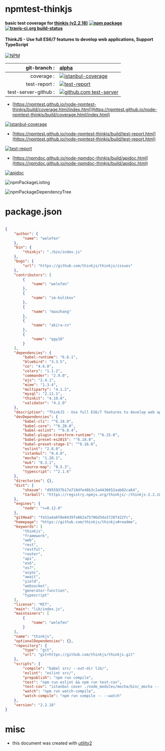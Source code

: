 # npmtest-thinkjs

#### basic test coverage for  [thinkjs (v2.2.18)](https://github.com/thinkjs/thinkjs#readme)  [![npm package](https://img.shields.io/npm/v/npmtest-thinkjs.svg?style=flat-square)](https://www.npmjs.org/package/npmtest-thinkjs) [![travis-ci.org build-status](https://api.travis-ci.org/npmtest/node-npmtest-thinkjs.svg)](https://travis-ci.org/npmtest/node-npmtest-thinkjs)

#### ThinkJS - Use full ES6/7 features to develop web applications, Support TypeScript

[![NPM](https://nodei.co/npm/thinkjs.png?downloads=true&downloadRank=true&stars=true)](https://www.npmjs.com/package/thinkjs)

| git-branch : | [alpha](https://github.com/npmtest/node-npmtest-thinkjs/tree/alpha)|
|--:|:--|
| coverage : | [![istanbul-coverage](https://npmtest.github.io/node-npmtest-thinkjs/build/coverage.badge.svg)](https://npmtest.github.io/node-npmtest-thinkjs/build/coverage.html/index.html)|
| test-report : | [![test-report](https://npmtest.github.io/node-npmtest-thinkjs/build/test-report.badge.svg)](https://npmtest.github.io/node-npmtest-thinkjs/build/test-report.html)|
| test-server-github : | [![github.com test-server](https://npmtest.github.io/node-npmtest-thinkjs/GitHub-Mark-32px.png)](https://npmtest.github.io/node-npmtest-thinkjs/build/app/index.html) | | build-artifacts : | [![build-artifacts](https://npmtest.github.io/node-npmtest-thinkjs/glyphicons_144_folder_open.png)](https://github.com/npmtest/node-npmtest-thinkjs/tree/gh-pages/build)|

- [https://npmtest.github.io/node-npmtest-thinkjs/build/coverage.html/index.html](https://npmtest.github.io/node-npmtest-thinkjs/build/coverage.html/index.html)

[![istanbul-coverage](https://npmtest.github.io/node-npmtest-thinkjs/build/screenCapture.buildCi.browser.%252Ftmp%252Fbuild%252Fcoverage.lib.html.png)](https://npmtest.github.io/node-npmtest-thinkjs/build/coverage.html/index.html)

- [https://npmtest.github.io/node-npmtest-thinkjs/build/test-report.html](https://npmtest.github.io/node-npmtest-thinkjs/build/test-report.html)

[![test-report](https://npmtest.github.io/node-npmtest-thinkjs/build/screenCapture.buildCi.browser.%252Ftmp%252Fbuild%252Ftest-report.html.png)](https://npmtest.github.io/node-npmtest-thinkjs/build/test-report.html)

- [https://npmdoc.github.io/node-npmdoc-thinkjs/build/apidoc.html](https://npmdoc.github.io/node-npmdoc-thinkjs/build/apidoc.html)

[![apidoc](https://npmdoc.github.io/node-npmdoc-thinkjs/build/screenCapture.buildCi.browser.%252Ftmp%252Fbuild%252Fapidoc.html.png)](https://npmdoc.github.io/node-npmdoc-thinkjs/build/apidoc.html)

![npmPackageListing](https://npmtest.github.io/node-npmtest-thinkjs/build/screenCapture.npmPackageListing.svg)

![npmPackageDependencyTree](https://npmtest.github.io/node-npmtest-thinkjs/build/screenCapture.npmPackageDependencyTree.svg)



# package.json

```json

{
    "author": {
        "name": "welefen"
    },
    "bin": {
        "thinkjs": "./bin/index.js"
    },
    "bugs": {
        "url": "https://github.com/thinkjs/thinkjs/issues"
    },
    "contributors": [
        {
            "name": "welefen"
        },
        {
            "name": "im-kulikov"
        },
        {
            "name": "maxzhang"
        },
        {
            "name": "akira-cn"
        },
        {
            "name": "qgy18"
        }
    ],
    "dependencies": {
        "babel-runtime": "6.6.1",
        "bluebird": "3.3.5",
        "co": "4.6.0",
        "colors": "1.1.2",
        "commander": "2.9.0",
        "ejs": "2.4.1",
        "mime": "1.3.4",
        "multiparty": "4.1.2",
        "mysql": "2.11.1",
        "thinkit": "4.10.0",
        "validator": "4.2.0"
    },
    "description": "ThinkJS - Use full ES6/7 features to develop web applications, Support TypeScript",
    "devDependencies": {
        "babel-cli": "^6.18.0",
        "babel-core": "^6.20.0",
        "babel-eslint": "^6.0.4",
        "babel-plugin-transform-runtime": "^6.15.0",
        "babel-preset-es2015": "^6.18.0",
        "babel-preset-stage-1": "^6.16.0",
        "eslint": "2.8.0",
        "istanbul": "0.4.0",
        "mocha": "1.20.1",
        "muk": "0.3.1",
        "source-map": "0.5.3",
        "typescript": "^2.1.6"
    },
    "directories": {},
    "dist": {
        "shasum": "d955937b17a718dfe46b3c2a4436652aab02ca64",
        "tarball": "https://registry.npmjs.org/thinkjs/-/thinkjs-2.2.18.tgz"
    },
    "engines": {
        "node": ">=0.12.0"
    },
    "gitHead": "fe51a4a6f8e8439fa862a75706d34a3728f422fc",
    "homepage": "https://github.com/thinkjs/thinkjs#readme",
    "keywords": [
        "thinkjs",
        "framework",
        "web",
        "rest",
        "restful",
        "router",
        "api",
        "es6",
        "es7",
        "async",
        "await",
        "yield",
        "websocket",
        "generator-function",
        "typescript"
    ],
    "license": "MIT",
    "main": "lib/index.js",
    "maintainers": [
        {
            "name": "welefen"
        }
    ],
    "name": "thinkjs",
    "optionalDependencies": {},
    "repository": {
        "type": "git",
        "url": "git+https://github.com/thinkjs/thinkjs.git"
    },
    "scripts": {
        "compile": "babel src/ --out-dir lib/",
        "eslint": "eslint src/",
        "prepublish": "npm run compile",
        "test": "npm run eslint && npm run test-cov",
        "test-cov": "istanbul cover ./node_modules/mocha/bin/_mocha -- -t 50000 --recursive  -R spec test/",
        "watch": "npm run watch-compile",
        "watch-compile": "npm run compile -- --watch"
    },
    "version": "2.2.18"
}
```



# misc
- this document was created with [utility2](https://github.com/kaizhu256/node-utility2)
